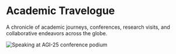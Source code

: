 # Academic Travelogue

A chronicle of academic journeys, conferences, research visits, and collaborative endeavors across the globe.

<div class="gallery-grid">
    <div class="gallery-item" 
         data-full-image="https://foxxai.xyz/assets/travelogue/full/PXL_20250913_142859898.jpg"
         data-full-caption="Presenting our latest findings on human-AI collaborative workflows at the AGI-25 conference. This talk highlighted the emerging patterns in how humans and language models cooperatively solve complex problems.">
        <img class="gallery-thumbnail" src="https://foxxai.xyz/assets/travelogue/thumbnails/PXL_20250913_142859898.jpg" alt="Speaking at AGI-25 conference podium">
    </div>
</div>